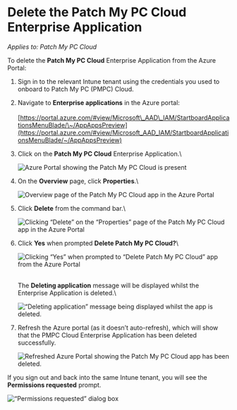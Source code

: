 # Delete the Patch My PC Cloud Enterprise Application

_Applies to: Patch My PC Cloud_

To delete the **Patch My PC Cloud** Enterprise Application from the Azure Portal:

1. Sign in to the relevant Intune tenant using the credentials you used to onboard to Patch My PC (PMPC) Cloud.
2. Navigate to **Enterprise applications** in the Azure portal:\
   \
   [https://portal.azure.com/#view/Microsoft\_AAD\_IAM/StartboardApplicationsMenuBlade/\~/AppAppsPreview](https://portal.azure.com/#view/Microsoft_AAD_IAM/StartboardApplicationsMenuBlade/~/AppAppsPreview)
3.  Click on the **Patch My PC Cloud** Enterprise Application.\


    ![Azure Portal showing the Patch My PC Cloud is present](/_images/image-%281352%29.png-"Azure-Portal-showing-the-Patch-My-PC-Cloud-is-present" "Azure Portal showing the Patch My PC Cloud is present")


4.  On the **Overview** page, click **Properties**.\


    ![Overview page of the Patch My PC Cloud app in the Azure Portal](/_images/image-%281353%29.png-"Overview-page-of-the-Patch-My-PC-Cloud-app-in-the-Azure-Portal" "Overview page of the Patch My PC Cloud app in the Azure Portal")


5.  Click **Delete** from the command bar.\


    ![Clicking “Delete” on the “Properties” page of the Patch My PC Cloud app in the Azure Portal](/_images/image-%281354%29.png-"Clicking-\"Delete\"-on-the-\"Properties\"-page-of-the-Patch-My-PC-Cloud-app-in-the-Azure-Portal" "Clicking “Delete” on the “Properties” page of the Patch My PC Cloud app in the Azure Portal")


6.  Click **Yes** when prompted **Delete Patch My PC Cloud?**\


    ![Clicking “Yes” when prompted to “Delete Patch My PC Cloud” app from the Azure Portal](/_images/image-%281356%29.png-"Clicking-\"Yes\"-when-prompted-to-\"Delete-Patch-My-PC-Cloud\"-app-from-the-Azure-Portal" "Clicking “Yes” when prompted to “Delete Patch My PC Cloud” app from the Azure Portal")

    \
    The **Deleting application** message will be displayed whilst the Enterprise Application is deleted.\


    ![“Deleting application” message being displayed whilst the app is deleted.](/_images/image-%281359%29.png-"\"Deleting-application\"-message-being-displayed-whilst-the-app-is-deleted." "“Deleting application” message being displayed whilst the app is deleted.")


7.  Refresh the Azure portal (as it doesn’t auto-refresh), which will show that the PMPC Cloud Enterprise Application has been deleted successfully.

    ![Refreshed Azure Portal showing the Patch My PC Cloud app has been deleted.](/_images/image-%281361%29.png-"Refreshed-Azure-Portal-showing-the-Patch-My-PC-Cloud-app-has-been-deleted." "Refreshed Azure Portal showing the Patch My PC Cloud app has been deleted.")



If you sign out and back into the same Intune tenant, you will see the **Permissions requested** prompt.

![“Permissions requested” dialog box](/_images/image-%281362%29.png-"\"Permissions-requested\"-dialog-box" "“Permissions requested” dialog box")
